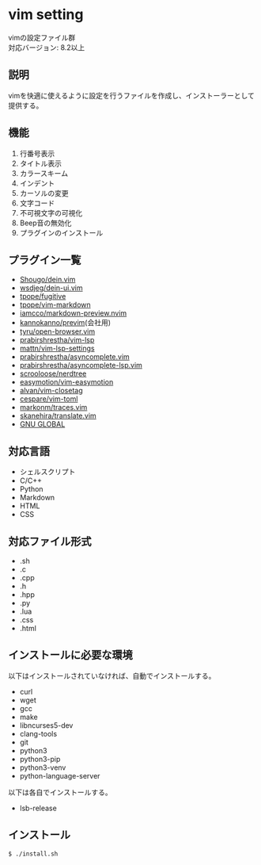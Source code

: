 # vim setting
vimの設定ファイル群  
対応バージョン: 8.2以上

## 説明
vimを快適に使えるように設定を行うファイルを作成し、インストーラーとして提供する。

## 機能
1. 行番号表示
2. タイトル表示
3. カラースキーム
4. インデント
5. カーソルの変更
6. 文字コード
7. 不可視文字の可視化
8. Beep音の無効化
9. プラグインのインストール

## プラグイン一覧
* [Shougo/dein.vim](https://github.com/Shougo/dein.vim)
* [wsdjeg/dein-ui.vim](https://github.com/wsdjeg/dein-ui.vim)
* [tpope/fugitive](https://github.com/tpope/vim-fugitive)
* [tpope/vim-markdown](https://github.com/tpope/vim-markdown)
* [iamcco/markdown-preview.nvim](https://github.com/iamcco/markdown-preview.nvim)
* [kannokanno/previm](https://github.com/previm/previm)(会社用)
* [tyru/open-browser.vim](https://github.com/tyru/open-browser.vim)
* [prabirshrestha/vim-lsp](https://github.com/prabirshrestha/vim-lsp)
* [mattn/vim-lsp-settings](https://github.com/mattn/vim-lsp-settings)
* [prabirshrestha/asyncomplete.vim](https://github.com/prabirshrestha/asyncomplete.vim)
* [prabirshrestha/asyncomplete-lsp.vim](https://github.com/prabirshrestha/asyncomplete-lsp.vim)
* [scrooloose/nerdtree](https://github.com/preservim/nerdtree)
* [easymotion/vim-easymotion](https://github.com/easymotion/vim-easymotion)
* [alvan/vim-closetag](https://github.com/alvan/vim-closetag)
* [cespare/vim-toml](https://github.com/cespare/vim-toml)
* [markonm/traces.vim](https://github.com/markonm/traces.vim)
* [skanehira/translate.vim](https://github.com/skanehira/translate.vim)
* [GNU GLOBAL](https://www.gnu.org/software/global/)

## 対応言語
* シェルスクリプト
* C/C++
* Python
* Markdown
* HTML
* CSS

## 対応ファイル形式
* .sh
* .c
* .cpp
* .h
* .hpp
* .py
* .lua
* .css
* .html

## インストールに必要な環境
以下はインストールされていなければ、自動でインストールする。
* curl
* wget
* gcc
* make
* libncurses5-dev
* clang-tools
* git
* python3
* python3-pip
* python3-venv
* python-language-server

以下は各自でインストールする。
* lsb-release


## インストール
```bash
$ ./install.sh
```

